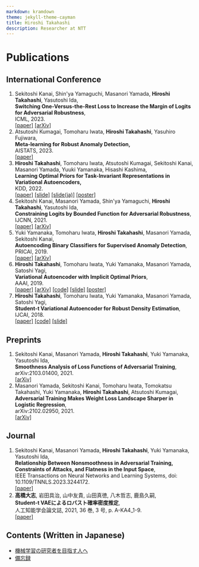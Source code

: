 ```yaml
---
markdown: kramdown
theme: jekyll-theme-cayman
title: Hiroshi Takahashi
description: Researcher at NTT
---
```


# Publications

## International Conference
1. Sekitoshi Kanai, Shin'ya Yamaguchi, Masanori Yamada, **Hiroshi Takahashi**, Yasutoshi Ida,  
  **Switching One-Versus-the-Rest Loss to Increase the Margin of Logits for Adversarial Robustness**,  
  ICML, 2023.  
  [[paper]](https://proceedings.mlr.press/v202/kanai23a.html) [[arXiv]](https://arxiv.org/abs/2207.10283)
1. Atsutoshi Kumagai, Tomoharu Iwata, **Hiroshi Takahashi**, Yasuhiro Fujiwara,  
  **Meta-learning for Robust Anomaly Detection,**  
  AISTATS, 2023.  
  [[paper]](https://proceedings.mlr.press/v206/kumagai23a.html)
1. **Hiroshi Takahashi**, Tomoharu Iwata, Atsutoshi Kumagai, Sekitoshi Kanai, Masanori Yamada, Yuuki Yamanaka, Hisashi Kashima,  
  **Learning Optimal Priors for Task-Invariant Representations in Variational Autoencoders,**  
  KDD, 2022.  
  [[paper]](https://dl.acm.org/doi/10.1145/3534678.3539291) [[slide]](./slides/KDD2022.pdf) [[slide(ja)]](./slides/KDD2022_ja.pdf) [[poster]](./posters/KDD2022.pdf)
1. Sekitoshi Kanai, Masanori Yamada, Shin'ya Yamaguchi, **Hiroshi Takahashi**, Yasutoshi Ida,  
  **Constraining Logits by Bounded Function for Adversarial Robustness**,  
  IJCNN, 2021.  
  [[paper]](https://ieeexplore.ieee.org/abstract/document/9533777) [[arXiv]](https://arxiv.org/abs/2010.02558v1)
1. Yuki Yamanaka, Tomoharu Iwata, **Hiroshi Takahashi**, Masanori Yamada, Sekitoshi Kanai,  
  **Autoencoding Binary Classifiers for Supervised Anomaly Detection**,  
  PRICAI, 2019.  
  [[paper]](https://link.springer.com/chapter/10.1007/978-3-030-29911-8_50) [[arXiv]](https://arxiv.org/abs/1903.10709)
1. **Hiroshi Takahashi**, Tomoharu Iwata, Yuki Yamanaka, Masanori Yamada, Satoshi Yagi,  
  **Variational Autoencoder with Implicit Optimal Priors**,  
  AAAI, 2019.  
  [[paper]](https://doi.org/10.1609/aaai.v33i01.33015066) [[arXiv]](https://arxiv.org/abs/1809.05284) [[code]](https://github.com/takahashihiroshi/vae_iop) [[slide]](./slides/AAAI2019.pdf) [[poster]](./posters/AAAI2019.pdf)
1. **Hiroshi Takahashi**, Tomoharu Iwata, Yuki Yamanaka, Masanori Yamada, Satoshi Yagi,  
  **Student-t Variational Autoencoder for Robust Density Estimation**,  
  IJCAI, 2018.  
  [[paper]](https://www.ijcai.org/Proceedings/2018/374) [[code]](https://github.com/takahashihiroshi/t_vae) [[slide]](./slides/IJCAI2018.pdf)

## Preprints
1. Sekitoshi Kanai, Masanori Yamada, **Hiroshi Takahashi**, Yuki Yamanaka, Yasutoshi Ida,  
  **Smoothness Analysis of Loss Functions of Adversarial Training**,  
  arXiv:2103.01400, 2021.  
  [[arXiv]](https://arxiv.org/abs/2103.01400)
1. Masanori Yamada, Sekitoshi Kanai, Tomoharu Iwata, Tomokatsu Takahashi, Yuki Yamanaka, **Hiroshi Takahashi**, Atsutoshi Kumagai,  
  **Adversarial Training Makes Weight Loss Landscape Sharper in Logistic Regression**,  
  arXiv:2102.02950, 2021.  
  [[arXiv]](https://arxiv.org/abs/2102.02950v1)

## Journal
1. Sekitoshi Kanai, Masanori Yamada, **Hiroshi Takahashi**, Yuki Yamanaka, Yasutoshi Ida,  
  **Relationship Between Nonsmoothness in Adversarial Training, Constraints of Attacks, and Flatness in the Input Space**,  
  IEEE Transactions on Neural Networks and Learning Systems, doi: 10.1109/TNNLS.2023.3244172.  
  [[paper]](https://ieeexplore.ieee.org/document/10049380)
1. **高橋大志**, 岩田具治, 山中友貴, 山田真徳, 八木哲志, 鹿島久嗣,  
  **Student-t VAEによるロバスト確率密度推定**,  
  人工知能学会論文誌, 2021, 36 巻, 3 号, p. A-KA4_1-9.  
  [[paper]](https://www.jstage.jst.go.jp/article/tjsai/36/3/36_36-3_A-KA4/_article/-char/ja/)

## Contents (Written in Japanese)
- [機械学習の研究者を目指す人へ](contents/for_ml_beginners.md)
- [備忘録](https://taka8hiroshi.hatenablog.com/)
